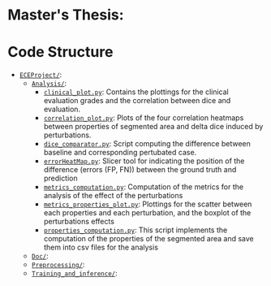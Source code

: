 # Master's Thesis: 

# Code Structure
* [`ECEProject/`](ECEProject/):
   * [`Analysis/`](ECEProject/Analysis/):
       * [`clinical_plot.py`](ECEProject/Analysis/clinical_plot.py): Contains the plottings for the clinical evaluation grades and the correlation between dice and evaluation.
       * [`correlation_plot.py`](ECEProject/Analysis/correlation_plot.py): Plots of the four correlation heatmaps between properties of segmented area and delta dice induced by perturbations.
       * [`dice_comparator.py`](ECEProject/Analysis/dice_comparator.py): Script computing the difference between baseline and corresponding pertubated case.
       * [`errorHeatMap.py`](ECEProject/Analysis/errorHeatMap.py): Slicer tool for indicating the position of the difference (errors (FP, FN)) between the ground truth and prediction
       * [`metrics_computation.py`](ECEProject/Analysis/metrics_computation.py): Computation of the metrics for the analysis of the effect of the perturbations
       * [`metrics_properties_plot.py`](ECEProject/Analysis/metrics_properties_plot.py): Plottings for the scatter between each properties and each perturbation, and the boxplot of the perturbations effects
       * [`properties_computation.py`](ECEProject/Analysis/properties_computation.py): This script implements the computation of the properties of the segmented area and save them into csv files for the analysis
   * [`Doc/`](ECEProject/Doc/):
   * [`Preprocessing/`](ECEProject/Saliency/):
   * [`Training_and_inference/`](ECEProject/Saliency/):

